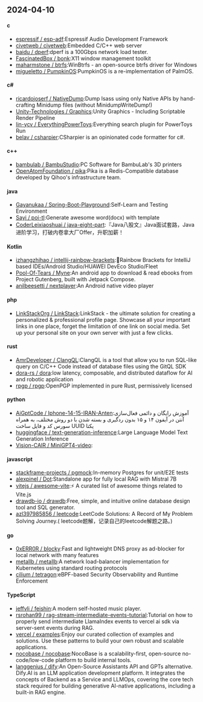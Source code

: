 ## 2024-04-10
#### c
* [espressif / esp-adf](https://github.com/espressif/esp-adf):Espressif Audio Development Framework
* [civetweb / civetweb](https://github.com/civetweb/civetweb):Embedded C/C++ web server
* [baidu / dperf](https://github.com/baidu/dperf):dperf is a 100Gbps network load tester.
* [FascinatedBox / bonk](https://github.com/FascinatedBox/bonk):X11 window management toolkit
* [maharmstone / btrfs](https://github.com/maharmstone/btrfs):WinBtrfs - an open-source btrfs driver for Windows
* [migueletto / PumpkinOS](https://github.com/migueletto/PumpkinOS):PumpkinOS is a re-implementation of PalmOS.
#### c#
* [ricardojoserf / NativeDump](https://github.com/ricardojoserf/NativeDump):Dump lsass using only Native APIs by hand-crafting Minidump files (without MinidumpWriteDump!)
* [Unity-Technologies / Graphics](https://github.com/Unity-Technologies/Graphics):Unity Graphics - Including Scriptable Render Pipeline
* [lin-ycv / EverythingPowerToys](https://github.com/lin-ycv/EverythingPowerToys):Everything search plugin for PowerToys Run
* [belav / csharpier](https://github.com/belav/csharpier):CSharpier is an opinionated code formatter for c#.
#### c++
* [bambulab / BambuStudio](https://github.com/bambulab/BambuStudio):PC Software for BambuLab's 3D printers
* [OpenAtomFoundation / pika](https://github.com/OpenAtomFoundation/pika):Pika is a Redis-Compatible database developed by Qihoo's infrastructure team.
#### java
* [Gayanukaa / Spring-Boot-Playground](https://github.com/Gayanukaa/Spring-Boot-Playground):Self-Learn and Testing Environment
* [Sayi / poi-tl](https://github.com/Sayi/poi-tl):Generate awesome word(docx) with template
* [CoderLeixiaoshuai / java-eight-part](https://github.com/CoderLeixiaoshuai/java-eight-part):『Java八股文』Java面试套路，Java进阶学习，打破内卷拿大厂Offer，升职加薪！
#### Kotlin
* [izhangzhihao / intellij-rainbow-brackets](https://github.com/izhangzhihao/intellij-rainbow-brackets):🌈Rainbow Brackets for IntelliJ based IDEs/Android Studio/HUAWEI DevEco Studio/Fleet
* [Pool-Of-Tears / Myne](https://github.com/Pool-Of-Tears/Myne):An android app to download & read ebooks from Project Gutenberg, built with Jetpack Compose.
* [anilbeesetti / nextplayer](https://github.com/anilbeesetti/nextplayer):An Android native video player
#### php
* [LinkStackOrg / LinkStack](https://github.com/LinkStackOrg/LinkStack):LinkStack - the ultimate solution for creating a personalized & professional profile page. Showcase all your important links in one place, forget the limitation of one link on social media. Set up your personal site on your own server with just a few clicks.
#### rust
* [AmrDeveloper / ClangQL](https://github.com/AmrDeveloper/ClangQL):ClangQL is a tool that allow you to run SQL-like query on C/C++ Code instead of database files using the GitQL SDK
* [dora-rs / dora](https://github.com/dora-rs/dora):low latency, composable, and distributed dataflow for AI and robotic application
* [rpgp / rpgp](https://github.com/rpgp/rpgp):OpenPGP implemented in pure Rust, permissively licensed
#### python
* [AiGptCode / Iphone-14-15-IRAN-Anten](https://github.com/AiGptCode/Iphone-14-15-IRAN-Anten):آموزش رایگان و دائمی فعال‌سازی آنتن در آیفون ۱۴ و ۱۵ بدون ردگیری و بسته شدن با دو روش مختلف، به همراه سورس کد و فایل ساخت UUID یکتا
* [huggingface / text-generation-inference](https://github.com/huggingface/text-generation-inference):Large Language Model Text Generation Inference
* [Vision-CAIR / MiniGPT4-video](https://github.com/Vision-CAIR/MiniGPT4-video):
#### javascript
* [stackframe-projects / pgmock](https://github.com/stackframe-projects/pgmock):In-memory Postgres for unit/E2E tests
* [alexpinel / Dot](https://github.com/alexpinel/Dot):Standalone app for fully local RAG with Mistral 7B
* [vitejs / awesome-vite](https://github.com/vitejs/awesome-vite):⚡️ A curated list of awesome things related to Vite.js
* [drawdb-io / drawdb](https://github.com/drawdb-io/drawdb):Free, simple, and intuitive online database design tool and SQL generator.
* [azl397985856 / leetcode](https://github.com/azl397985856/leetcode):LeetCode Solutions: A Record of My Problem Solving Journey.( leetcode题解，记录自己的leetcode解题之路。)
#### go
* [0xERR0R / blocky](https://github.com/0xERR0R/blocky):Fast and lightweight DNS proxy as ad-blocker for local network with many features
* [metallb / metallb](https://github.com/metallb/metallb):A network load-balancer implementation for Kubernetes using standard routing protocols
* [cilium / tetragon](https://github.com/cilium/tetragon):eBPF-based Security Observability and Runtime Enforcement
#### TypeScript
* [jeffvli / feishin](https://github.com/jeffvli/feishin):A modern self-hosted music player.
* [rsrohan99 / rag-stream-intermediate-events-tutorial](https://github.com/rsrohan99/rag-stream-intermediate-events-tutorial):Tutorial on how to properly send intermediate LlamaIndex events to vercel ai sdk via server-sent events during RAG.
* [vercel / examples](https://github.com/vercel/examples):Enjoy our curated collection of examples and solutions. Use these patterns to build your own robust and scalable applications.
* [nocobase / nocobase](https://github.com/nocobase/nocobase):NocoBase is a scalability-first, open-source no-code/low-code platform to build internal tools.
* [langgenius / dify](https://github.com/langgenius/dify):An Open-Source Assistants API and GPTs alternative. Dify.AI is an LLM application development platform. It integrates the concepts of Backend as a Service and LLMOps, covering the core tech stack required for building generative AI-native applications, including a built-in RAG engine.
